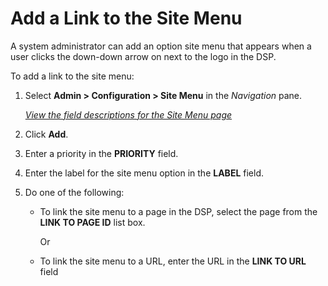 # Add a Link to the Site Menu

A system administrator can add an option site menu that appears when a
user clicks the down-down arrow on next to the logo in the DSP.

To add a link to the site menu:

1.  Select **Admin \> Configuration \> Site Menu** in the *Navigation*
    pane.
    
    *[View the field descriptions for the Site Menu
    page](../Sys_Admin/Page_Desc/Site%20Menu.htm)*

2.  Click **Add**.

3.  Enter a priority in the **PRIORITY** field.

4.  Enter the label for the site menu option in the **LABEL** field.

5.  Do one of the following:
    
      - To link the site menu to a page in the DSP, select the page from
        the **LINK TO PAGE ID** list box.
        
        Or
    
      - To link the site menu to a URL, enter the URL in the **LINK TO
        URL** field
